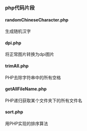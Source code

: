 ### php代码片段

#### randomChineseCharacter.php 

生成随机汉字

#### dpi.php

将正常图片转换为dpi图片

#### trimAll.php

PHP去除字符串中的所有空格

#### getAllFileName.php

PHP递归获取某个文件夹下的所有文件名

#### sort.php

用PHP实现的排序算法
